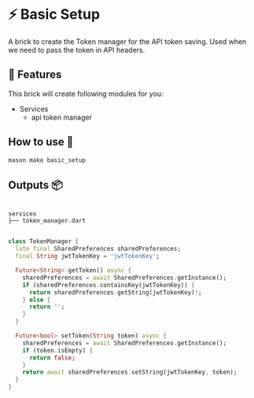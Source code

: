 # ⚡ Basic Setup

A brick to create the Token manager for the API token saving. Used when we need to pass the token in API headers.

## 💫 Features
This brick will create following modules for you:

- Services
    - api token manager


## How to use 🚀

```
mason make basic_setup
```

## Outputs 📦

```

services
├── token_manager.dart

```

```dart

class TokenManager {
  late final SharedPreferences sharedPreferences;
  final String jwtTokenKey = 'jwtTokenKey';

  Future<String> getToken() async {
    sharedPreferences = await SharedPreferences.getInstance();
    if (sharedPreferences.containsKey(jwtTokenKey)) {
      return sharedPreferences.getString(jwtTokenKey)!;
    } else {
      return '';
    }
  }

  Future<bool> setToken(String token) async {
    sharedPreferences = await SharedPreferences.getInstance();
    if (token.isEmpty) {
      return false;
    }
    return await sharedPreferences.setString(jwtTokenKey, token);
  }
}

```